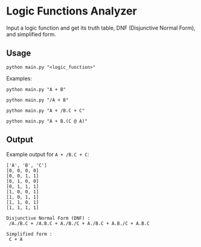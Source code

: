 # Logic Functions Analyzer

Input a logic function and get its truth table, DNF (Disjunctive Normal Form), and simplified form.

## Usage

```python main.py "<logic_function>"```

Examples:

```python main.py "A + B"```

```python main.py "/A + B"```

```python main.py "A + /B.C + C"```

```python main.py "A + B.(C @ A)"```

## Output 

Example output for `A + /B.C + C`:

```
['A', 'B', 'C']
[0, 0, 0, 0]
[0, 0, 1, 1]
[0, 1, 0, 0]
[0, 1, 1, 1]
[1, 0, 0, 1]
[1, 0, 1, 1]
[1, 1, 0, 1]
[1, 1, 1, 1]

Disjunctive Normal Form (DNF) : 
 /A./B.C + /A.B.C + A./B./C + A./B.C + A.B./C + A.B.C

Simplified form : 
 C + A
```